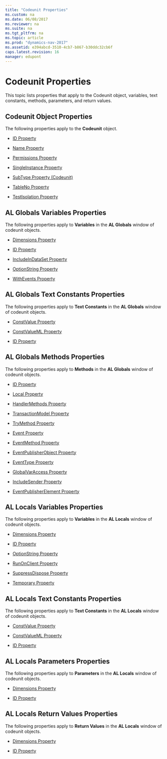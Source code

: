 ```yaml
---
title: "Codeunit Properties"
ms.custom: na
ms.date: 06/08/2017
ms.reviewer: na
ms.suite: na
ms.tgt_pltfrm: na
ms.topic: article
ms.prod: "dynamics-nav-2017"
ms.assetid: e394abcd-3510-4cb7-b867-b30ddc32cb6f
caps.latest.revision: 16
manager: edupont
---
```

# Codeunit Properties
This topic lists properties that apply to the Codeunit object, variables, text constants, methods, parameters, and return values.  
  
## Codeunit Object Properties  
 The following properties apply to the **Codeunit** object.  
  
-   [ID Property](devenv-id-property.md)  
  
-   [Name Property](devenv-name-property.md)  
  
-   [Permissions Property](devenv-permissions-property.md)  
  
-   [SingleInstance Property](devenv-singleinstance-property.md)  
  
-   [SubType Property \(Codeunit\)](devenv-subtype-codeunit-property.md)  
  
-   [TableNo Property](devenv-tableno-property.md)  
  
-   [TestIsolation Property](devenv-testisolation-property.md)  
  
## AL Globals Variables Properties  
 The following properties apply to **Variables** in the **AL Globals** window of codeunit objects.  
  
-   [Dimensions Property](devenv-dimensions-property.md)  
  
-   [ID Property](devenv-id-property.md)  
  
-   [IncludeInDataSet Property](devenv-includeindataset-property.md)  
  
-   [OptionString Property](devenv-optionstring-property.md)  
  
-   [WithEvents Property](devenv-withevents-property.md)  
  
## AL Globals Text Constants Properties  
 The following properties apply to **Text Constants** in the **AL Globals** window of codeunit objects.  
  
-   [ConstValue Property](devenv-constvalue-property.md)  
  
-   [ConstValueML Property](devenv-constvalueml-property.md)  
  
-   [ID Property](devenv-id-property.md)  
  
## AL Globals Methods Properties  
 The following properties apply to **Methods** in the **AL Globals** window of codeunit objects.  
  
-   [ID Property](devenv-id-property.md)  
  
-   [Local Property](devenv-local-property.md)  
  
 <!-- 
-   //NAV [MethodType Property \(Upgrade Codeunits\)](MethodType-Property--Upgrade-Codeunits-.md) 
  
-   [MethodType Property \(Test Codeunits\)](MethodType-Property--Test-Codeunits-.md)  
 -->
  
-   [HandlerMethods Property](devenv-handlermethods-property.md)  
  
-   [TransactionModel Property](devenv-transactionmodel-property.md)  
  
-   [TryMethod Property](devenv-trymethod-property.md)  
  
-   [Event Property](devenv-event-property.md)  
  
-   [EventMethod Property](devenv-eventmethod-property.md)  
  
-   [EventPublisherObject Property](devenv-eventpublisherobject-property.md)  
  
-   [EventType Property](devenv-eventtype-property.md)  
  
-   [GlobalVarAccess Property](devenv-globalvaraccess-property.md)  
  
-   [IncludeSender Property](devenv-includesender-property.md)  
  
-   [EventPublisherElement Property](devenv-eventpublisherelement-property.md)  
  
## AL Locals Variables Properties  
 The following properties apply to **Variables** in the **AL Locals** window of codeunit objects.  
  
-   [Dimensions Property](devenv-dimensions-property.md)  
  
-   [ID Property](devenv-id-property.md)  
  
-   [OptionString Property](devenv-optionstring-property.md)  
  
-   [RunOnClient Property](devenv-runonclient-property.md)  
  
-   [SuppressDispose Property](devenv-suppressdispose-property.md)  
  
-   [Temporary Property](devenv-temporary-property.md)  
  
## AL Locals Text Constants Properties  
 The following properties apply to **Text Constants** in the **AL Locals** window of codeunit objects.  
  
-   [ConstValue Property](devenv-constvalue-property.md)  
  
-   [ConstValueML Property](devenv-constvalueml-property.md)  
  
-   [ID Property](devenv-id-property.md)  
  
## AL Locals Parameters Properties  
 The following properties apply to **Parameters** in the **AL Locals** window of codeunit objects.  
  
-   [Dimensions Property](devenv-dimensions-property.md)  
  
-   [ID Property](devenv-id-property.md)  
  
## AL Locals Return Values Properties  
 The following properties apply to **Return Values** in the **AL Locals** window of codeunit objects.  
  
-   [Dimensions Property](devenv-dimensions-property.md)  
  
-   [ID Property](devenv-id-property.md)